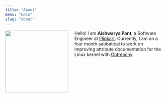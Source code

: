```yaml
---
title: "About"
menu: "main"
slug: "about"
---
```


<style>
.left {
   float: left;
   padding: 0 20px 20px 0;
}
ul{list-style-position:inside;}
</style>

<p>
<img src="/images/img2.jpeg" style="width: 200px;" class="left"/>

Hello! I am <b>Aishwarya Pant</b>, a Software Engineer at <a href="https://flipkart.com">Flipkart</a>.
Currently, I am on a four month sabbatical to work on improving attribute
documentation for the Linux kernel with <a href="https://www.outreachy.org/alums/">Outreachy</a>.
</p>
